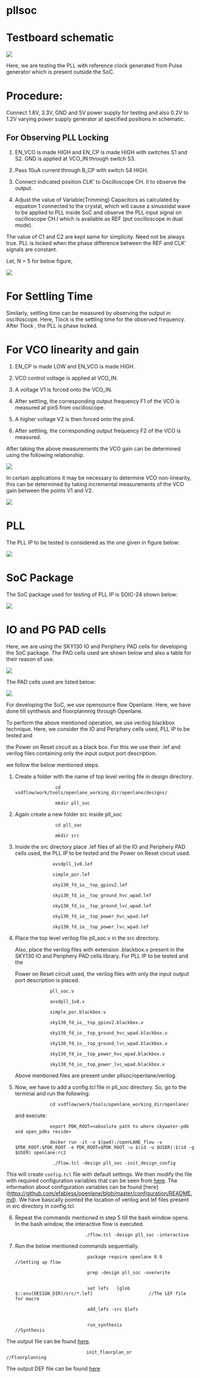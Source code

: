 # pllsoc






# Testboard schematic
![](https://github.com/rsnkhatri3/pllsoc/blob/main/images/pll_testboard.png)



Here, we are testing the PLL with reference clock generated from Pulse generator which is present outside the SoC.



# Procedure:
 

Connect 1.8V, 3.3V, GND and 5V power supply for testing and also 0.2V to 1.2V varying power supply generator at specified positions in schematic.

## For Observing PLL Locking

1. EN_VCO is made HIGH and EN_CP is made HIGH with switches S1 and S2. GND is applied at VCO_IN through switch S3. 

2. Pass  10uA current through B_CP with switch S4 HIGH. 

3. Connect indicated position CLK’ to Oscilloscope CH. II to observe the output. 

4. Adjust the value of Variable(Trimming) Capacitors as calculated by equation 1 connected to the crystal, which will cause a sinusoidal wave to be applied to PLL inside SoC and observe the PLL input signal on oscilloscope CH.I  which is available as REF (put oscilloscope in dual mode). 


The value of  C1  and  C2   are kept same for simplicity. Need not be always true.
PLL is locked when the phase difference between the REF and CLK’ signals are constant.




Let, N = 5 for below figure, 

![](https://github.com/rsnkhatri3/pllsoc/blob/main/images/pll_locking.png)


# For Settling Time


Similarly, settling time can be measured  by observing the output in oscilloscope. Here, Tlock is the settling time for the observed frequency.  After Tlock , the PLL is phase locked.



# For VCO linearity and gain 


1. EN_CP  is made LOW and EN_VCO  is made HIGH. 

2. VCO control voltage is applied at  VCO_IN.

3.  A voltage V1 is forced onto the  VCO_IN. 

4. After settling, the corresponding output frequency F1 of the VCO is measured at pin5 from oscilloscope. 

5. A higher voltage V2 is then forced onto the pin4. 

6. After settling, the corresponding output frequency F2 of the VCO is measured.


After taking the above measurements the VCO gain can be determined using the following relationship.


![](https://github.com/rsnkhatri3/pllsoc/blob/main/images/vco_gain.png)


 
In certain applications it may be necessary to determine VCO non-linearity, this can be determined by taking incremental measurements of the VCO gain between the points V1 and V2.


![](https://github.com/rsnkhatri3/pllsoc/blob/main/images/vco_linearity.png)



# PLL

The PLL IP  to be tested is considered as the one given in figure below:

![](https://github.com/rsnkhatri3/pllsoc/blob/main/images/pll.png)


# SoC Package

The SoC package used for testing of PLL IP is SOIC-24 shown below:

![](https://github.com/rsnkhatri3/pllsoc/blob/main/images/soc_package.png)


# IO and PG PAD cells

Here, we are using the SKY130 IO and Periphery PAD cells for developing the SoC package. The PAD cells used are shown below and also a table for their reason of use.

![](https://github.com/rsnkhatri3/pllsoc/blob/main/images/pads.png)  


The PAD cells used are listed below:


![](https://github.com/rsnkhatri3/pllsoc/blob/main/images/io_pg_cells.png)



For developing the SoC, we use opensource flow Openlane. Here, we have done till synthesis and floorplannnig through Openlane. 

To perform the above mentioned operation, we use verilog blackbox technique. Here, we consider the IO and Periphery cells used, PLL IP to be tested and 

the Power on Reset circuit as a black box. For this we use their .lef and verilog files containing only the input output port description.



we follow the below mentioned steps:


1. Create a folder with the name of top level verilog file in design directory.
               
                      cd vsdflow/work/tools/openlane_working_dir/openlane/designs/

                      mkdir pll_soc
2. Again create a new folder src inside pll_soc
                      
                      cd pll_soc
                      
                      mkdir src

3. Inside the src directory place .lef files of all the IO and Periphery PAD cells used, the PLL IP to be tested and the Power on Reset circuit used.

                     avsdpll_1v8.lef

                     simple_por.lef

                     sky130_fd_io__top_gpiov2.lef

                     sky130_fd_io__top_ground_hvc_wpad.lef

                     sky130_fd_io__top_ground_lvc_wpad.lef

                     sky130_fd_io__top_power_hvc_wpad.lef

                     sky130_fd_io__top_power_lvc_wpad.lef

4. Place the top level verilog file pll_soc.v in the src directory.

   Also, place the verilog files with extension .blackbox.v  present in the SKY130 IO and Periphery PAD cells library. For PLL IP to be tested and the 
   
   Power on Reset circuit used, the verilog files with only the input output port description is placed.

                    pll_soc.v

                    avsdpll_1v8.v

                    simple_por.blackbox.v

                    sky130_fd_io__top_gpiov2.blackbox.v

                    sky130_fd_io__top_ground_hvc_wpad.blackbox.v

                    sky130_fd_io__top_ground_lvc_wpad.blackbox.v

                    sky130_fd_io__top_power_hvc_wpad.blackbox.v

                    sky130_fd_io__top_power_lvc_wpad.blackbox.v

   Above mentioned files are present under pllsoc/openlane/verilog.

5. Now, we have to add a config.tcl file in pll_soc directory. So, go to the terminal and run the following:

                    cd vsdflow/work/tools/openlane_working_dir/openlane/
                    
      and execute:

                    export PDK_ROOT=<absolute path to where skywater-pdk and open_pdks reside>

                    docker run -it -v $(pwd):/openLANE_flow -v $PDK_ROOT:$PDK_ROOT -e PDK_ROOT=$PDK_ROOT -u $(id -u $USER):$(id -g $USER) openlane:rc2

                     ./flow.tcl -design pll_soc -init_design_config   



This will create `config.tcl` file with default settings. We then modify the file with required configuration variables that can be seen from 
[here](https://github.com/rsnkhatri3/pllsoc/blob/main/openlane/config.tcl). The information about configuration variables can be found [here] 
(https://github.com/efabless/openlane/blob/master/configuration/README.md). We have basically pointed the location of verilog and lef files 
present in src directory in config.tcl.          

6. Repeat the commands mentioned in step 5 till the bash window opens. In the bash window, the interactive flow is executed.

                                 ./flow.tcl -design pll_soc -interactive

7. Run the below mentioned commands sequentially.

                                  package require openlane 0.9                                           //Setting up flow

                                  prep -design pll_soc -overwrite
                                  
                                  
                                  set lefs 	 [glob $::env(DESIGN_DIR)/src/*.lef]                     //The LEF file for macro

                                  add_lefs -src $lefs
                                  

                                  run_synthesis                                                          //Synthesis
                                   
The output file can be found [here](https://github.com/rsnkhatri3/pllsoc/blob/main/openlane/results/synthesis/pll_soc.synthesis.v).

                           
                                  init_floorplan_or                                                      //Floorplanning
The output DEF file can be found [here](https://github.com/rsnkhatri3/pllsoc/blob/main/openlane/results/floorplan/pll_soc.floorplan.def)
